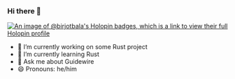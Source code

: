### Hi there 👋

[![An image of @birjotbala's Holopin badges, which is a link to view their full Holopin profile](https://holopin.me/birjotbala)](https://holopin.io/@birjotbala)

<!--
**Birjot-Bala/Birjot-Bala** is a ✨ _special_ ✨ repository because its `README.md` (this file) appears on your GitHub profile.

Here are some ideas to get you started:
-->
- 🔭 I’m currently working on some Rust project
- 🌱 I’m currently learning Rust
- 💬 Ask me about Guidewire
- 😄 Pronouns: he/him
